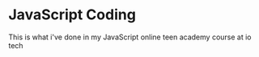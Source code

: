 # JavaScript Coding

This is what i've done in my JavaScript online teen academy course at   io tech
